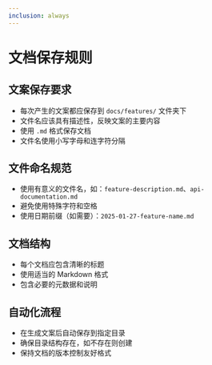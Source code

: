 ```yaml
---
inclusion: always
---
```


# 文档保存规则

## 文案保存要求

- 每次产生的文案都应保存到 `docs/features/` 文件夹下
- 文件名应该具有描述性，反映文案的主要内容
- 使用 `.md` 格式保存文档
- 文件名使用小写字母和连字符分隔

## 文件命名规范

- 使用有意义的文件名，如：`feature-description.md`、`api-documentation.md`
- 避免使用特殊字符和空格
- 使用日期前缀（如需要）：`2025-01-27-feature-name.md`

## 文档结构

- 每个文档应包含清晰的标题
- 使用适当的 Markdown 格式
- 包含必要的元数据和说明

## 自动化流程

- 在生成文案后自动保存到指定目录
- 确保目录结构存在，如不存在则创建
- 保持文档的版本控制友好格式
